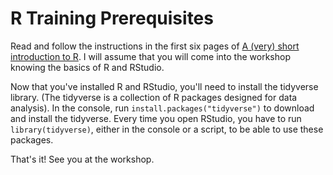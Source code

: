 # R Training Prerequisites

Read and follow the instructions in the first six pages of [A (very) short introduction to R](https://cran.r-project.org/doc/contrib/Torfs+Brauer-Short-R-Intro.pdf). I will assume that you will come into the workshop knowing the basics of R and RStudio.

Now that you've installed R and RStudio, you'll need to install the tidyverse library. (The tidyverse is a collection of R packages designed for data analysis). In the console, run `install.packages("tidyverse")` to download and install the tidyverse. Every time you open RStudio, you have to run `library(tidyverse)`, either in the console or a script, to be able to use these packages.

That's it! See you at the workshop.
